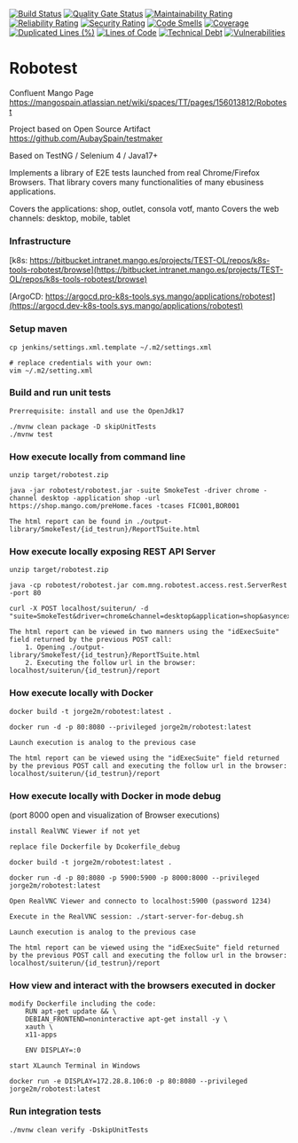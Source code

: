 [![Build Status](https://cicd-eks.sys.mango/jenkins/buildStatus/icon?job=robotest/master)](https://cicd-eks.sys.mango/jenkins/view/QA/job/robotest/job/master/)
[![Quality Gate Status](https://sonarqube.pro-k8s-tools.sys.mango/api/project_badges/measure?project=com.mng:robotest&metric=alert_status)](https://sonarqube.pro-k8s-tools.sys.mango/dashboard?id=com.mng:robotest) [![Maintainability Rating](https://sonarqube.pro-k8s-tools.sys.mango/api/project_badges/measure?project=com.mng:robotest&metric=sqale_rating)](https://sonarqube.pro-k8s-tools.sys.mango/dashboard?id=com.mng:robotest)  [![Reliability Rating](https://sonarqube.pro-k8s-tools.sys.mango/api/project_badges/measure?project=com.mng:robotest&metric=reliability_rating)](https://sonarqube.pro-k8s-tools.sys.mango/dashboard?id=com.mng:robotest) [![Security Rating](https://sonarqube.pro-k8s-tools.sys.mango/api/project_badges/measure?project=com.mng:robotest&metric=security_rating)](https://sonarqube.pro-k8s-tools.sys.mango/dashboard?id=com.mng:robotest) [![Code Smells](https://sonarqube.pro-k8s-tools.sys.mango/api/project_badges/measure?project=com.mng:robotest&metric=code_smells)](https://sonarqube.pro-k8s-tools.sys.mango/dashboard?id=com.mng:robotest) [![Coverage](https://sonarqube.pro-k8s-tools.sys.mango/api/project_badges/measure?project=com.mng:robotest&metric=coverage)](https://sonarqube.pro-k8s-tools.sys.mango/dashboard?id=com.mng:robotest) [![Duplicated Lines (%)](https://sonarqube.pro-k8s-tools.sys.mango/api/project_badges/measure?project=com.mng:robotest&metric=duplicated_lines_density)](https://sonarqube.pro-k8s-tools.sys.mango/dashboard?id=com.mng:robotest) [![Lines of Code](https://sonarqube.pro-k8s-tools.sys.mango/api/project_badges/measure?project=com.mng:robotest&metric=ncloc)](https://sonarqube.pro-k8s-tools.sys.mango/dashboard?id=com.mng:robotest)  [![Technical Debt](https://sonarqube.pro-k8s-tools.sys.mango/api/project_badges/measure?project=com.mng:robotest&metric=sqale_index)](https://sonarqube.pro-k8s-tools.sys.mango/dashboard?id=com.mng:robotest) [![Vulnerabilities](https://sonarqube.pro-k8s-tools.sys.mango/api/project_badges/measure?project=com.mng:robotest&metric=vulnerabilities)](https://sonarqube.pro-k8s-tools.sys.mango/dashboard?id=com.mng:robotest)


# Robotest

Confluent Mango Page https://mangospain.atlassian.net/wiki/spaces/TT/pages/156013812/Robotest

Project based on Open Source Artifact https://github.com/AubaySpain/testmaker

Based on TestNG / Selenium 4 / Java17+

Implements a library of E2E tests launched from real Chrome/Firefox Browsers. That library covers many functionalities of many ebusiness applications.

Covers the applications: shop, outlet, consola votf, manto
Covers the web channels: desktop, mobile, tablet

### Infrastructure

[k8s: https://bitbucket.intranet.mango.es/projects/TEST-OL/repos/k8s-tools-robotest/browse](https://bitbucket.intranet.mango.es/projects/TEST-OL/repos/k8s-tools-robotest/browse)

[ArgoCD: https://argocd.pro-k8s-tools.sys.mango/applications/robotest](https://argocd.dev-k8s-tools.sys.mango/applications/robotest)


### Setup maven

    cp jenkins/settings.xml.template ~/.m2/settings.xml
    
    # replace credentials with your own:
    vim ~/.m2/setting.xml 

### Build and run unit tests
	
	Prerrequisite: install and use the OpenJdk17 
	
    ./mvnw clean package -D skipUnitTests 
    ./mvnw test 
    
### How execute locally from command line

	unzip target/robotest.zip
	
	java -jar robotest/robotest.jar -suite SmokeTest -driver chrome -channel desktop -application shop -url https://shop.mango.com/preHome.faces -tcases FIC001,BOR001
	
	The html report can be found in ./output-library/SmokeTest/{id_testrun}/ReportTSuite.html
	
### How execute locally exposing REST API Server
	
	unzip target/robotest.zip
	
	java -cp robotest/robotest.jar com.mng.robotest.access.rest.ServerRest -port 80
	
	curl -X POST localhost/suiterun/ -d "suite=SmokeTest&driver=chrome&channel=desktop&application=shop&asyncexec=false&url=https://shop.mango.com/preHome.faces&tcases=FIC001,BOR001"
	
	The html report can be viewed in two manners using the "idExecSuite" field returned by the previous POST call:
		1. Opening ./output-library/SmokeTest/{id_testrun}/ReportTSuite.html
		2. Executing the follow url in the browser: localhost/suiterun/{id_testrun}/report

### How execute locally with Docker

	docker build -t jorge2m/robotest:latest .
	
	docker run -d -p 80:8080 --privileged jorge2m/robotest:latest
	
	Launch execution is analog to the previous case
	
	The html report can be viewed using the "idExecSuite" field returned by the previous POST call and executing the follow url in the browser: localhost/suiterun/{id_testrun}/report
	
### How execute locally with Docker in mode debug 
(port 8000 open and visualization of Browser executions)

	install RealVNC Viewer if not yet

	replace file Dockerfile by Dcokerfile_debug
	
	docker build -t jorge2m/robotest:latest .
	
	docker run -d -p 80:8080 -p 5900:5900 -p 8000:8000 --privileged jorge2m/robotest:latest
	
	Open RealVNC Viewer and connecto to localhost:5900 (password 1234)
	
	Execute in the RealVNC session: ./start-server-for-debug.sh
	
	Launch execution is analog to the previous case
	
	The html report can be viewed using the "idExecSuite" field returned by the previous POST call and executing the follow url in the browser: localhost/suiterun/{id_testrun}/report	

### How view and interact with the browsers executed in docker
	modify Dockerfile including the code:
		RUN apt-get update && \
		DEBIAN_FRONTEND=noninteractive apt-get install -y \
		xauth \
		x11-apps
    
		ENV DISPLAY=:0 

	start XLaunch Terminal in Windows

	docker run -e DISPLAY=172.28.8.106:0 -p 80:8080 --privileged jorge2m/robotest:latest	
	
### Run integration tests 
  
    ./mvnw clean verify -DskipUnitTests    

